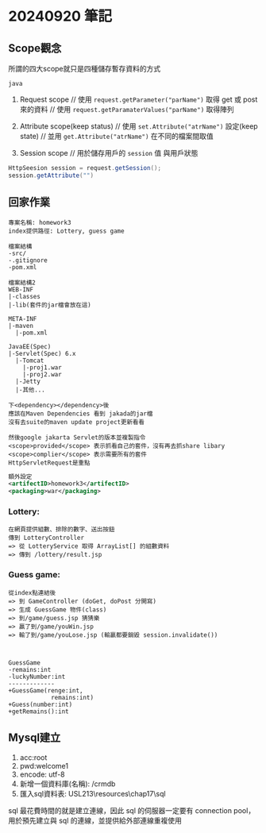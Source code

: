# 20240920 筆記

## Scope觀念

所謂的四大scope就只是四種儲存暫存資料的方式

```java```
1. Request scope 
// 使用 `request.getParameter("parName")` 取得 get 或 post 來的資料
// 使用 `request.getParamaterValues("parName")` 取得陣列

2. Attribute scope(keep status)
// 使用 `set.Attribute("atrName")` 設定(keep state)
// 並用 `get.Attribute("atrName")` 在不同的檔案間取值
3. Session scope
// 用於儲存用戶的 `session` 值 與用戶狀態
```java
HttpSeesion session = request.getSession();
session.getAttribute("")
```

##

## 回家作業

```
專案名稱: homework3
index提供路徑: Lottery, guess game
```

```
檔案結構
-src/
-.gitignore
-pom.xml
```
```
檔案結構2
WEB-INF
|-classes
|-lib(套件的jar檔會放在這)

META-INF
|-maven
  |-pom.xml

JavaEE(Spec)
|-Servlet(Spec) 6.x
  |-Tomcat
    |-proj1.war
    |-proj2.war
  |-Jetty
  |-其他...

下<dependency></dependency>後
應該在Maven Dependencies 看到 jakada的jar檔
沒有去suite的maven update project更新看看

然後google jakarta Servlet的版本並複製指令
<scope>provided</scope> 表示抓看自己的套件，沒有再去抓share libary
<scope>complier</scope> 表示需要所有的套件
HttpServletRequest是重點
```
```xml
額外設定
<artifectID>homework3</artifectID>
<packaging>war</packaging>
```


### Lottery: 
```
在網頁提供組數、排除的數字、送出按鈕
傳到 LotteryController
=> 從 LotteryService 取得 ArrayList[] 的組數資料
=> 傳到 /lottery/result.jsp
```

### Guess game:
```
從index點連結後
=> 到 GameController (doGet, doPost 分開寫)
=> 生成 GuessGame 物件(class)
=> 到/game/guess.jsp 猜猜樂
=> 贏了到/game/youWin.jsp
=> 輸了到/game/youLose.jsp (輸贏都要銷毀 session.invalidate())



GuessGame
-remains:int
-luckyNumber:int
-------------
+GuessGame(renge:int,
            remains:int)
+Guess(number:int)
+getRemains():int
```

## Mysql建立

1. acc:root
2. pwd:welcome1
3. encode: utf-8
4. 新增一個資料庫(名稱): /crmdb
5. 匯入sql資料表: USL213\resources\chap17\sql

sql 最花費時間的就是建立連線，因此 sql 的伺服器一定要有 connection pool，用於預先建立與 sql 的連線，並提供給外部連線重複使用
